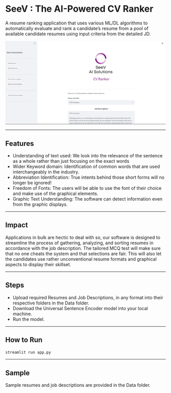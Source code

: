 # SeeV : The AI-Powered CV Ranker

A resume ranking application that uses various ML/DL algorithms to automatically evaluate and rank a candidate’s resume from a pool of available candidate resumes using input criteria from the detailed JD.

![homepage](./Images/Homepage.jpg)

---
## Features

* Understanding of text used: We look into the relevance of the sentence as a whole rather than just focusing on the exact words
* Wider Keyword domain: Identification of common words that are used interchangeably in the industry.
* Abbreviation Identification: True intents behind those short forms will no longer be ignored!
* Freedom of Fonts: The users will be able to use the font of their choice and make use of the graphical elements.
* Graphic Text Understanding: The software can detect information even from the graphic displays.

---
## Impact

Applications in bulk are hectic to deal with so, our software is designed to streamline the process of gathering, analyzing, and sorting resumes in accordance with the job description. The tailored MCQ test will make sure that no one cheats the system and that selections are fair. This will also let the candidates use rather unconventional resume formats and graphical aspects to display their skillset. 

---
## Steps

- Upload required Resumes and Job Descriptions, in any format into their respective folders in the Data folder.
- Download the Universal Sentence Encoder model into your local machine.
- Run the model.

---
## How to Run

```cmd
streamlit run app.py
```

---
## Sample

Sample resumes and job descriptions are provided in the Data folder.
